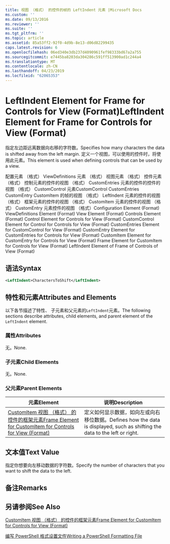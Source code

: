 ```yaml
---
title: 视图 （格式） 的控件的帧的 LeftIndent 元素 |Microsoft Docs
ms.custom: ''
ms.date: 09/13/2016
ms.reviewer: ''
ms.suite: ''
ms.tgt_pltfrm: ''
ms.topic: article
ms.assetid: 85a53ff2-92f0-4d9b-8e13-d06d82299435
caps.latest.revision: 6
ms.openlocfilehash: 06ed340e3db237d4090961fef98333bd67a2a755
ms.sourcegitcommit: e7445ba8203da304286c591ff513900ad1c244a4
ms.translationtype: MT
ms.contentlocale: zh-CN
ms.lasthandoff: 04/23/2019
ms.locfileid: "62065353"
---
```

# <a name="leftindent-element-for-frame-for-controls-for-view-format"></a><span data-ttu-id="decbc-102">LeftIndent Element for Frame for Controls for View (Format)</span><span class="sxs-lookup"><span data-stu-id="decbc-102">LeftIndent Element for Frame for Controls for View (Format)</span></span>

<span data-ttu-id="decbc-103">指定左边距远离数据向右移的字符数。</span><span class="sxs-lookup"><span data-stu-id="decbc-103">Specifies how many characters the data is shifted away from the left margin.</span></span> <span data-ttu-id="decbc-104">定义一个视图，可以使用的控件时，将使用此元素。</span><span class="sxs-lookup"><span data-stu-id="decbc-104">This element is used when defining controls that can be used by a view.</span></span>

<span data-ttu-id="decbc-105">配置元素 （格式） ViewDefinitions 元素 （格式） 视图元素 （格式） 控件元素 （格式） 控制元素的控件的视图 （格式） CustomEntries 元素的控件的控件的视图 （格式） CustomControl 元素CustomControl CustomEntries CustomEntry CustomItem 的帧的视图 （格式） LeftIndent 元素的控件的视图 （格式） 框架元素的控件的视图 （格式） CustomItem 元素的控件的视图 （格式） CustomEntry 元素控件的视图 （格式）</span><span class="sxs-lookup"><span data-stu-id="decbc-105">Configuration Element (Format) ViewDefinitions Element (Format) View Element (Format) Controls Element (Format) Control Element for Controls for View (Format) CustomControl Element for Control for Controls for View (Format) CustomEntries Element for CustomControl for View (Format) CustomEntry Element for CustomEntries for Controls for View (Format) CustomItem Element for CustomEntry for Controls for View (Format) Frame Element for CustomItem for Controls for View (Format) LeftIndent Element of Frame of Controls of View (Format)</span></span>

## <a name="syntax"></a><span data-ttu-id="decbc-106">语法</span><span class="sxs-lookup"><span data-stu-id="decbc-106">Syntax</span></span>

```xml
<LeftIndent>CharactersToShift</LeftIndent>
```

## <a name="attributes-and-elements"></a><span data-ttu-id="decbc-107">特性和元素</span><span class="sxs-lookup"><span data-stu-id="decbc-107">Attributes and Elements</span></span>

<span data-ttu-id="decbc-108">以下各节描述了特性、 子元素和父元素的`LeftIndent`元素。</span><span class="sxs-lookup"><span data-stu-id="decbc-108">The following sections describe attributes, child elements, and parent element of the `LeftIndent` element.</span></span>

### <a name="attributes"></a><span data-ttu-id="decbc-109">属性</span><span class="sxs-lookup"><span data-stu-id="decbc-109">Attributes</span></span>

<span data-ttu-id="decbc-110">无。</span><span class="sxs-lookup"><span data-stu-id="decbc-110">None.</span></span>

### <a name="child-elements"></a><span data-ttu-id="decbc-111">子元素</span><span class="sxs-lookup"><span data-stu-id="decbc-111">Child Elements</span></span>

<span data-ttu-id="decbc-112">无。</span><span class="sxs-lookup"><span data-stu-id="decbc-112">None.</span></span>

### <a name="parent-elements"></a><span data-ttu-id="decbc-113">父元素</span><span class="sxs-lookup"><span data-stu-id="decbc-113">Parent Elements</span></span>

|<span data-ttu-id="decbc-114">元素</span><span class="sxs-lookup"><span data-stu-id="decbc-114">Element</span></span>|<span data-ttu-id="decbc-115">说明</span><span class="sxs-lookup"><span data-stu-id="decbc-115">Description</span></span>|
|-------------|-----------------|
|[<span data-ttu-id="decbc-116">CustomItem 视图 （格式） 的控件的框架元素</span><span class="sxs-lookup"><span data-stu-id="decbc-116">Frame Element for CustomItem for Controls for View (Format)</span></span>](./frame-element-for-customitem-for-controls-for-view-format.md)|<span data-ttu-id="decbc-117">定义如何显示数据，如向左或向右移位数据。</span><span class="sxs-lookup"><span data-stu-id="decbc-117">Defines how the data is displayed, such as shifting the data to the left or right.</span></span>|

## <a name="text-value"></a><span data-ttu-id="decbc-118">文本值</span><span class="sxs-lookup"><span data-stu-id="decbc-118">Text Value</span></span>

<span data-ttu-id="decbc-119">指定你想要向左移动数据的字符数。</span><span class="sxs-lookup"><span data-stu-id="decbc-119">Specify the number of characters that you want to shift the data to the left.</span></span>

## <a name="remarks"></a><span data-ttu-id="decbc-120">备注</span><span class="sxs-lookup"><span data-stu-id="decbc-120">Remarks</span></span>

## <a name="see-also"></a><span data-ttu-id="decbc-121">另请参阅</span><span class="sxs-lookup"><span data-stu-id="decbc-121">See Also</span></span>

[<span data-ttu-id="decbc-122">CustomItem 视图 （格式） 的控件的框架元素</span><span class="sxs-lookup"><span data-stu-id="decbc-122">Frame Element for CustomItem for Controls for View (Format)</span></span>](./frame-element-for-customitem-for-controls-for-view-format.md)

[<span data-ttu-id="decbc-123">编写 PowerShell 格式设置文件</span><span class="sxs-lookup"><span data-stu-id="decbc-123">Writing a PowerShell Formatting File</span></span>](./writing-a-powershell-formatting-file.md)
